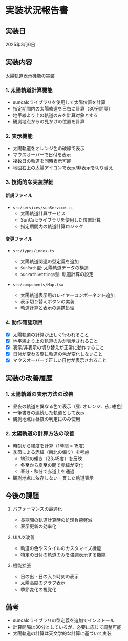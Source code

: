 # 実装状況報告書

## 実装日
2025年3月6日

## 実装内容
太陽軌道表示機能の実装

### 1. 太陽軌道計算機能
- suncalcライブラリを使用して太陽位置を計算
- 指定期間内の太陽軌道を日毎に計算（30分間隔）
- 地平線より上の軌道のみを計算対象とする
- 観測地点からの見かけの位置を計算

### 2. 表示機能
- 太陽軌道をオレンジ色の破線で表示
- マウスオーバーで日付を表示
- 複数日の軌道を同時表示可能
- 地図右上の太陽アイコンで表示/非表示を切り替え

### 3. 技術的な実装詳細
#### 新規ファイル
- `src/services/sunService.ts`
  - 太陽軌道計算サービス
  - SunCalcライブラリを使用した位置計算
  - 指定期間内の軌道計算ロジック

#### 変更ファイル
- `src/types/index.ts`
  - 太陽軌道関連の型定義を追加
  - `SunPath`型: 太陽軌道データの構造
  - `SunPathSettings`型: 軌道計算の設定

- `src/components/Map.tsx`
  - 太陽軌道表示用のレイヤーコンポーネント追加
  - 表示切り替えボタンの実装
  - 軌道計算と表示の連携処理

### 4. 動作確認項目
- [x] 太陽軌道の計算が正しく行われること
- [x] 地平線より上の軌道のみが表示されること
- [x] 表示/非表示の切り替えが正常に動作すること
- [x] 日付が変わる際に軌道の色が変化しないこと
- [x] マウスオーバーで正しい日付が表示されること

## 実装の改善履歴

### 1. 太陽軌道の表示方法の改善
- 昼夜の軌道を異なる色で表示（昼: オレンジ、夜: 紺色）
- 一筆書きの連続した軌道として表示
- 観測地点は昼夜の判定にのみ使用

### 2. 太陽軌道の計算方法の改善
- 時刻から経度を計算（1時間 = 15度）
- 季節による赤緯（南北の偏り）を考慮
  * 地球の傾き（23.45度）を反映
  * 冬至から夏至の間で赤緯が変化
  * 春分・秋分で赤道上を通過
- 観測地点に依存しない一貫した軌道表示

## 今後の課題
1. パフォーマンスの最適化
   - 長期間の軌道計算時の処理負荷軽減
   - 表示更新の効率化

2. UI/UX改善
   - 軌道の色やスタイルのカスタマイズ機能
   - 特定の日付の軌道のみを強調表示する機能

3. 機能拡張
   - 日の出・日の入り時刻の表示
   - 太陽高度のグラフ表示
   - 季節変化の視覚化

## 備考
- suncalcライブラリの型定義を追加でインストール
- 計算間隔は30分としているが、必要に応じて調整可能
- 太陽軌道の計算は天文学的な計算に基づいて実装
